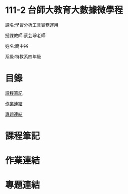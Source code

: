 # 111-2 台師大教育大數據微學程

課名:學習分析工具實務運用

授課教師:蔡芸琤老師

姓名:簡中裕

系級:特教系四年級

# 目錄

[課程筆記](https://github.com/emeraldChung/LAT/blob/main/README.md#%E8%AA%B2%E7%A8%8B%E7%AD%86%E8%A8%98)

[作業連結](https://github.com/emeraldChung/LAT/blob/main/README.md#%E4%BD%9C%E6%A5%AD%E9%80%A3%E7%B5%90)

[專題連結](https://github.com/emeraldChung/LAT/edit/main/README.md#%E5%B0%88%E9%A1%8C%E9%80%A3%E7%B5%90)


# 課程筆記

# 作業連結

# 專題連結
